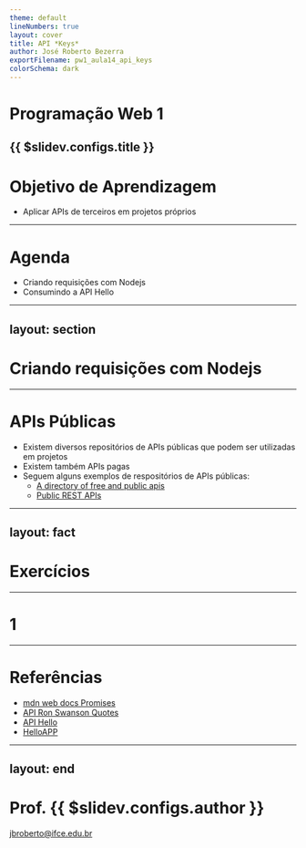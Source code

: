 ```yaml
---
theme: default
lineNumbers: true
layout: cover
title: API *Keys*
author: José Roberto Bezerra
exportFilename: pw1_aula14_api_keys
colorSchema: dark
---
```


# Programação Web 1
{{ $slidev.configs.title }}
---

# Objetivo de Aprendizagem
- Aplicar APIs de terceiros em projetos próprios

---

# Agenda
- Criando requisições com Nodejs
- Consumindo a API Hello

---
layout: section
---

# Criando requisições com Nodejs


---

# APIs Públicas

- Existem diversos repositórios de APIs públicas que podem ser utilizadas em projetos
- Existem também APIs pagas
- Seguem alguns exemplos de respositórios de APIs públicas:
  - [A directory of free and public apis](https://publicapis.io/)
  - [<logos-postman /> Public REST APIs](https://www.postman.com/cs-demo/public-rest-apis/overview)

---
layout: fact
---

# Exercícios

---

# 1


---

# Referências
- [mdn web docs Promises](https://developer.mozilla.org/en-US/docs/Web/JavaScript/Reference/Global_Objects/Promise)
- [API Ron Swanson Quotes](https://www.postman.com/cs-demo/public-rest-apis/request/uc3wcpm/ron-swanson-quotes)
- [<logos-git-icon /> API Hello](https://github.com/pw1-repo/apihello.git)
- [<logos-git-icon /> HelloAPP](hhttps://github.com/pw1-repo/helloAPP.git)

---
layout: end
---

# Prof. {{ $slidev.configs.author }}
jbroberto@ifce.edu.br
<br><br>
<PoweredBySlidev />
